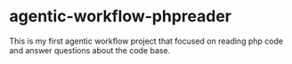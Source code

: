 # agentic-workflow-phpreader
This is my first agentic workflow project that focused on reading php code and answer questions about the code base.
